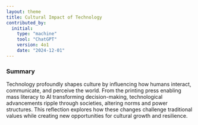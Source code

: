 ```yaml
---
layout: theme
title: Cultural Impact of Technology
contributed_by:
  initial:
    type: "machine"
    tool: "ChatGPT"
    version: 4o1
    date: "2024-12-01"
---
```


### Summary

Technology profoundly shapes culture by influencing how humans interact, communicate, and perceive the world. From the printing press enabling mass literacy to AI transforming decision-making, technological advancements ripple through societies, altering norms and power structures. This reflection explores how these changes challenge traditional values while creating new opportunities for cultural growth and resilience.


